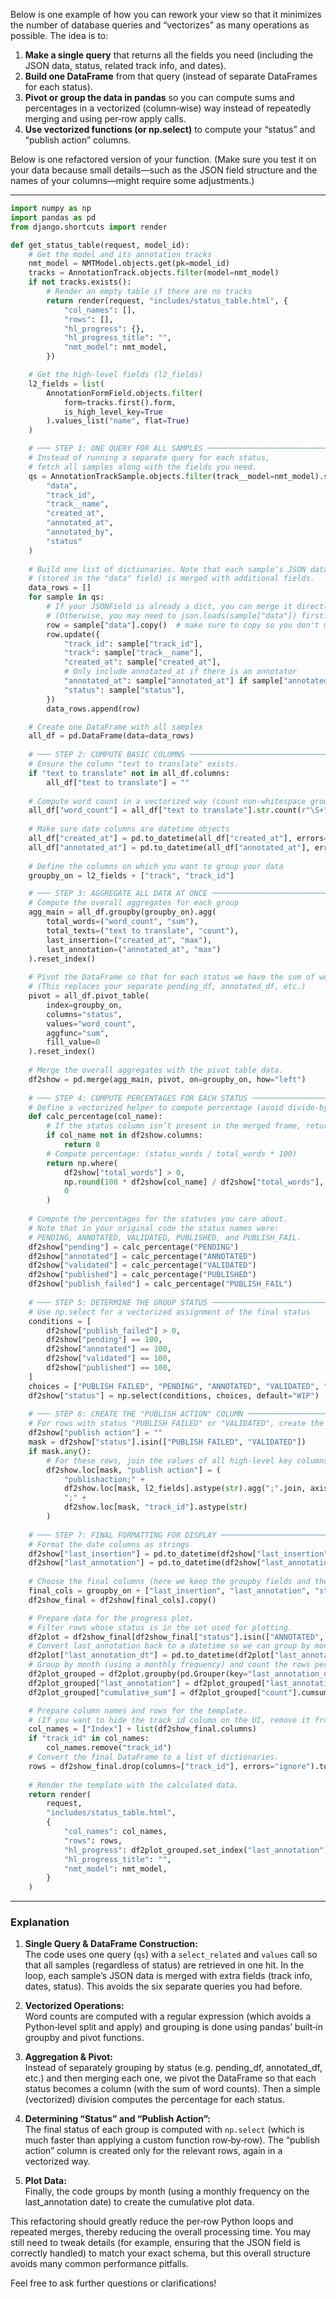 Below is one example of how you can rework your view so that it minimizes the number of database queries and “vectorizes” as many operations as possible. The idea is to:

1. **Make a single query** that returns all the fields you need (including the JSON data, status, related track info, and dates).
2. **Build one DataFrame** from that query (instead of separate DataFrames for each status).
3. **Pivot or group the data in pandas** so you can compute sums and percentages in a vectorized (column‐wise) way instead of repeatedly merging and using per‑row apply calls.
4. **Use vectorized functions (or np.select)** to compute your “status” and “publish action” columns.

Below is one refactored version of your function. (Make sure you test it on your data because small details—such as the JSON field structure and the names of your columns—might require some adjustments.)

---

```python
import numpy as np
import pandas as pd
from django.shortcuts import render

def get_status_table(request, model_id):
    # Get the model and its annotation tracks
    nmt_model = NMTModel.objects.get(pk=model_id)
    tracks = AnnotationTrack.objects.filter(model=nmt_model)
    if not tracks.exists():
        # Render an empty table if there are no tracks
        return render(request, "includes/status_table.html", {
            "col_names": [],
            "rows": [],
            "hl_progress": {},
            "hl_progress_title": "",
            "nmt_model": nmt_model,
        })

    # Get the high-level fields (l2_fields)
    l2_fields = list(
        AnnotationFormField.objects.filter(
            form=tracks.first().form, 
            is_high_level_key=True
        ).values_list("name", flat=True)
    )

    # ─── STEP 1: ONE QUERY FOR ALL SAMPLES ──────────────────────────────
    # Instead of running a separate query for each status,
    # fetch all samples along with the fields you need.
    qs = AnnotationTrackSample.objects.filter(track__model=nmt_model).select_related("track").values(
        "data", 
        "track_id", 
        "track__name", 
        "created_at", 
        "annotated_at", 
        "annotated_by", 
        "status"
    )
    
    # Build one list of dictionaries. Note that each sample’s JSON data
    # (stored in the "data" field) is merged with additional fields.
    data_rows = []
    for sample in qs:
        # If your JSONField is already a dict, you can merge it directly.
        # (Otherwise, you may need to json.loads(sample["data"]) first.)
        row = sample["data"].copy()  # make sure to copy so you don't modify the original
        row.update({
            "track_id": sample["track_id"],
            "track": sample["track__name"],
            "created_at": sample["created_at"],
            # Only include annotated_at if there is an annotator
            "annotated_at": sample["annotated_at"] if sample["annotated_by"] else None,
            "status": sample["status"],
        })
        data_rows.append(row)

    # Create one DataFrame with all samples
    all_df = pd.DataFrame(data=data_rows)
    
    # ─── STEP 2: COMPUTE BASIC COLUMNS ────────────────────────────────────
    # Ensure the column "text to translate" exists.
    if "text to translate" not in all_df.columns:
        all_df["text to translate"] = ""
    
    # Compute word count in a vectorized way (count non‐whitespace groups)
    all_df["word_count"] = all_df["text to translate"].str.count(r"\S+")
    
    # Make sure date columns are datetime objects
    all_df["created_at"] = pd.to_datetime(all_df["created_at"], errors="coerce")
    all_df["annotated_at"] = pd.to_datetime(all_df["annotated_at"], errors="coerce")
    
    # Define the columns on which you want to group your data
    groupby_on = l2_fields + ["track", "track_id"]

    # ─── STEP 3: AGGREGATE ALL DATA AT ONCE ─────────────────────────────
    # Compute the overall aggregates for each group
    agg_main = all_df.groupby(groupby_on).agg(
        total_words=("word_count", "sum"),
        total_texts=("text to translate", "count"),
        last_insertion=("created_at", "max"),
        last_annotation=("annotated_at", "max")
    ).reset_index()
    
    # Pivot the DataFrame so that for each status we have the sum of word_count.
    # (This replaces your separate pending_df, annotated_df, etc.)
    pivot = all_df.pivot_table(
        index=groupby_on,
        columns="status",
        values="word_count",
        aggfunc="sum",
        fill_value=0
    ).reset_index()
    
    # Merge the overall aggregates with the pivot table data.
    df2show = pd.merge(agg_main, pivot, on=groupby_on, how="left")
    
    # ─── STEP 4: COMPUTE PERCENTAGES FOR EACH STATUS ─────────────────────
    # Define a vectorized helper to compute percentage (avoid divide-by-zero)
    def calc_percentage(col_name):
        # If the status column isn’t present in the merged frame, return 0.
        if col_name not in df2show.columns:
            return 0
        # Compute percentage: (status_words / total_words * 100)
        return np.where(
            df2show["total_words"] > 0,
            np.round(100 * df2show[col_name] / df2show["total_words"], 2),
            0
        )
    
    # Compute the percentages for the statuses you care about.
    # Note that in your original code the status names were:
    # PENDING, ANNOTATED, VALIDATED, PUBLISHED, and PUBLISH_FAIL.
    df2show["pending"] = calc_percentage("PENDING")
    df2show["annotated"] = calc_percentage("ANNOTATED")
    df2show["validated"] = calc_percentage("VALIDATED")
    df2show["published"] = calc_percentage("PUBLISHED")
    df2show["publish_failed"] = calc_percentage("PUBLISH_FAIL")
    
    # ─── STEP 5: DETERMINE THE GROUP STATUS ──────────────────────────────
    # Use np.select for a vectorized assignment of the final status
    conditions = [
        df2show["publish_failed"] > 0,
        df2show["pending"] == 100,
        df2show["annotated"] == 100,
        df2show["validated"] == 100,
        df2show["published"] == 100,
    ]
    choices = ["PUBLISH FAILED", "PENDING", "ANNOTATED", "VALIDATED", "PUBLISHED"]
    df2show["status"] = np.select(conditions, choices, default="WIP")
    
    # ─── STEP 6: CREATE THE "PUBLISH ACTION" COLUMN ───────────────────────
    # For rows with status "PUBLISH FAILED" or "VALIDATED", create the publish action string.
    df2show["publish action"] = ""
    mask = df2show["status"].isin(["PUBLISH FAILED", "VALIDATED"])
    if mask.any():
        # For these rows, join the values of all high-level key columns (l2_fields)
        df2show.loc[mask, "publish action"] = (
            "publishaction;" +
            df2show.loc[mask, l2_fields].astype(str).agg(";".join, axis=1) +
            ";" +
            df2show.loc[mask, "track_id"].astype(str)
        )
    
    # ─── STEP 7: FINAL FORMATTING FOR DISPLAY ──────────────────────────────
    # Format the date columns as strings
    df2show["last_insertion"] = pd.to_datetime(df2show["last_insertion"]).dt.strftime("%Y-%m-%d %H:%M:%S")
    df2show["last_annotation"] = pd.to_datetime(df2show["last_annotation"]).dt.strftime("%Y-%m-%d %H:%M:%S")
    
    # Choose the final columns (here we keep the groupby fields and the calculated ones)
    final_cols = groupby_on + ["last_insertion", "last_annotation", "status", "publish action"]
    df2show_final = df2show[final_cols].copy()

    # Prepare data for the progress plot.
    # Filter rows whose status is in the set used for plotting.
    df2plot = df2show_final[df2show_final["status"].isin(["ANNOTATED", "VALIDATED", "PUBLISHED", "PUBLISH FAILED"])].copy()
    # Convert last_annotation back to a datetime so we can group by month
    df2plot["last_annotation_dt"] = pd.to_datetime(df2plot["last_annotation"], errors="coerce")
    # Group by month (using a monthly frequency) and count the rows per month.
    df2plot_grouped = df2plot.groupby(pd.Grouper(key="last_annotation_dt", freq="M")).size().reset_index(name="count")
    df2plot_grouped["last_annotation"] = df2plot_grouped["last_annotation_dt"].dt.strftime("%Y %b")
    df2plot_grouped["cumulative_sum"] = df2plot_grouped["count"].cumsum()

    # Prepare column names and rows for the template.
    # (If you want to hide the track_id column on the UI, remove it from the list.)
    col_names = ["Index"] + list(df2show_final.columns)
    if "track_id" in col_names:
        col_names.remove("track_id")
    # Convert the final DataFrame to a list of dictionaries.
    rows = df2show_final.drop(columns=["track_id"], errors="ignore").to_dict(orient="records")
    
    # Render the template with the calculated data.
    return render(
        request,
        "includes/status_table.html",
        {
            "col_names": col_names,
            "rows": rows,
            "hl_progress": df2plot_grouped.set_index("last_annotation").to_dict(orient="index"),
            "hl_progress_title": "",
            "nmt_model": nmt_model,
        }
    )
```

---

### Explanation

1. **Single Query & DataFrame Construction:**  
    The code uses one query (`qs`) with a `select_related` and `values` call so that all samples (regardless of status) are retrieved in one hit. In the loop, each sample’s JSON data is merged with extra fields (track info, dates, status). This avoids the six separate queries you had before.
    
2. **Vectorized Operations:**  
    Word counts are computed with a regular expression (which avoids a Python‑level split and apply) and grouping is done using pandas’ built‑in groupby and pivot functions.
    
3. **Aggregation & Pivot:**  
    Instead of separately grouping by status (e.g. pending_df, annotated_df, etc.) and then merging each one, we pivot the DataFrame so that each status becomes a column (with the sum of word counts). Then a simple (vectorized) division computes the percentage for each status.
    
4. **Determining “Status” and “Publish Action”:**  
    The final status of each group is computed with `np.select` (which is much faster than applying a custom function row‑by‑row). The “publish action” column is created only for the relevant rows, again in a vectorized way.
    
5. **Plot Data:**  
    Finally, the code groups by month (using a monthly frequency on the last_annotation date) to create the cumulative plot data.
    

This refactoring should greatly reduce the per‑row Python loops and repeated merges, thereby reducing the overall processing time. You may still need to tweak details (for example, ensuring that the JSON field is correctly handled) to match your exact schema, but this overall structure avoids many common performance pitfalls.

Feel free to ask further questions or clarifications!
